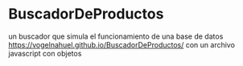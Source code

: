 # BuscadorDeProductos
un buscador que simula el funcionamiento de una base de datos https://vogelnahuel.github.io/BuscadorDeProductos/
con un archivo  javascript con objetos
